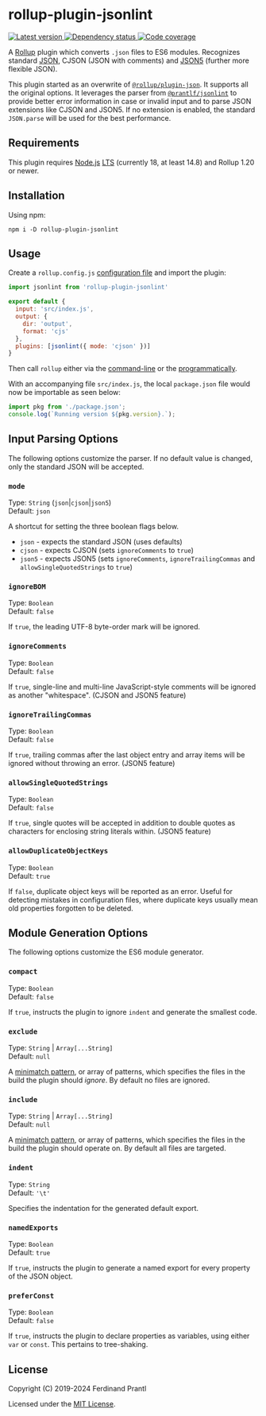 # rollup-plugin-jsonlint

[![Latest version](https://img.shields.io/npm/v/rollup-plugin-jsonlint)
 ![Dependency status](https://img.shields.io/librariesio/release/npm/rollup-plugin-jsonlint)
](https://www.npmjs.com/package/rollup-plugin-jsonlint)
[![Code coverage](https://codecov.io/gh/prantlf/rollup-plugin-jsonlint/branch/master/graph/badge.svg)](https://codecov.io/gh/prantlf/rollup-plugin-jsonlint)

A [Rollup] plugin which converts `.json` files to ES6 modules. Recognizes standard [JSON], CJSON (JSON with comments) and [JSON5] (further more flexible JSON).

This plugin started as an overwrite of [`@rollup/plugin-json`]. It supports all the original options. It leverages the parser from [`@prantlf/jsonlint`] to provide better error information in case or invalid input and to parse JSON extensions like CJSON and JSON5. If no extension is enabled, the standard `JSON.parse` will be used for the best performance.

## Requirements

This plugin requires [Node.js] [LTS] (currently 18, at least 14.8) and Rollup 1.20 or newer.

## Installation

Using npm:

    npm i -D rollup-plugin-jsonlint

## Usage

Create a `rollup.config.js` [configuration file] and import the plugin:

```js
import jsonlint from 'rollup-plugin-jsonlint'

export default {
  input: 'src/index.js',
  output: {
    dir: 'output',
    format: 'cjs'
  },
  plugins: [jsonlint({ mode: 'cjson' })]
}
```

Then call `rollup` either via the [command-line] or the [programmatically].

With an accompanying file `src/index.js`, the local `package.json` file would now be importable as seen below:

```js
import pkg from './package.json';
console.log(`Running version ${pkg.version}.`);
```

## Input Parsing Options

The following options customize the parser. If no default value is changed, only the standard JSON will be accepted.

### `mode`

Type: `String` (`json`|`cjson`|`json5`)<br>
Default: `json`

A shortcut for setting the three boolean flags below.

* `json` - expects the standard JSON (uses defaults)
* `cjson` - expects CJSON (sets `ignoreComments` to `true`)
* `json5` - expects JSON5 (sets `ignoreComments`, `ignoreTrailingCommas` and `allowSingleQuotedStrings` to `true`)

### `ignoreBOM`

Type: `Boolean`<br>
Default: `false`

If `true`, the leading UTF-8 byte-order mark will be ignored.

### `ignoreComments`

Type: `Boolean`<br>
Default: `false`

If `true`, single-line and multi-line JavaScript-style comments will be ignored as another "whitespace". (CJSON and JSON5 feature)

### `ignoreTrailingCommas`

Type: `Boolean`<br>
Default: `false`

If `true`, trailing commas after the last object entry and array items will be ignored without throwing an error. (JSON5 feature)

### `allowSingleQuotedStrings`

Type: `Boolean`<br>
Default: `false`

If `true`, single quotes will be accepted in addition to double quotes as characters for enclosing string literals within. (JSON5 feature)

### `allowDuplicateObjectKeys`

Type: `Boolean`<br>
Default: `true`

If `false`, duplicate object keys will be reported as an error. Useful for detecting mistakes in configuration files, where duplicate keys usually mean old properties forgotten to be deleted.

## Module Generation Options

The following options customize the ES6 module generator.

### `compact`

Type: `Boolean`<br>
Default: `false`

If `true`, instructs the plugin to ignore `indent` and generate the smallest code.

### `exclude`

Type: `String` | `Array[...String]`<br>
Default: `null`

A [minimatch pattern], or array of patterns, which specifies the files in the build the plugin should *ignore*. By default no files are ignored.

### `include`

Type: `String` | `Array[...String]`<br>
Default: `null`

A [minimatch pattern], or array of patterns, which specifies the files in the build the plugin should operate on. By default all files are targeted.

### `indent`

Type: `String`<br>
Default: `'\t'`

Specifies the indentation for the generated default export.

### `namedExports`

Type: `Boolean`<br>
Default: `true`

If `true`, instructs the plugin to generate a named export for every property of the JSON object.

### `preferConst`

Type: `Boolean`<br>
Default: `false`

If `true`, instructs the plugin to declare properties as variables, using either `var` or `const`. This pertains to tree-shaking.

## License

Copyright (C) 2019-2024 Ferdinand Prantl

Licensed under the [MIT License].

[MIT License]: http://en.wikipedia.org/wiki/MIT_License
[Rollup]: https://rollupjs.org/
[JSON]: https://tools.ietf.org/html/rfc8259
[JSON5]: https://spec.json5.org
[`@prantlf/jsonlint`]: https://github.com/prantlf/jsonlint#readme
[`@rollup/plugin-json`]: https://github.com/rollup/plugins/tree/master/packages/json#rollupplugin-json
[Node.js]: https://nodejs.org/
[LTS]: https://github.com/nodejs/Release
[configuration file]: https://www.rollupjs.org/guide/en/#configuration-files
[command-line]: https://www.rollupjs.org/guide/en/#command-line-reference
[programmatically]: https://www.rollupjs.org/guide/en/#javascript-api
[minimatch pattern]: https://github.com/isaacs/minimatch
